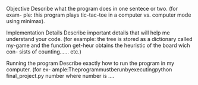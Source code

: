 Objective
Describe what the program does in one sentece or two. (for exam- ple: this program plays tic-tac-toe in a computer vs. computer mode using minimax).

Implementation Details
Describe important details that will help me understand your code. (for example: the tree is stored as a dictionary called my-game and the function get-heur obtains the heuristic of the board wich con- sists of counting...... etc.)

Running the program
Describe exactly how to run the program in my computer. (for ex- ample:Theprogrammustberunbyexecutingpython final_project.py number where number is ....